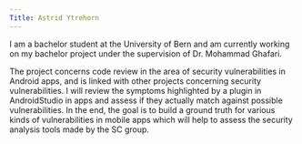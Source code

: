 ```yaml
---
Title: Astrid Ytrehorn
---
```


I am a bachelor student at the University of Bern and am currently working on my bachelor project under the supervision of Dr. Mohammad Ghafari.

The project concerns code review in the area of security vulnerabilities in Android apps, and is linked with other projects concerning security vulnerabilities. I will review the symptoms highlighted by a plugin in AndroidStudio in apps and assess if they actually match against possible vulnerabilities. In the end, the goal is to build a ground truth for various kinds of vulnerabilities in mobile apps which will help to assess the security analysis tools made by the SC group.
